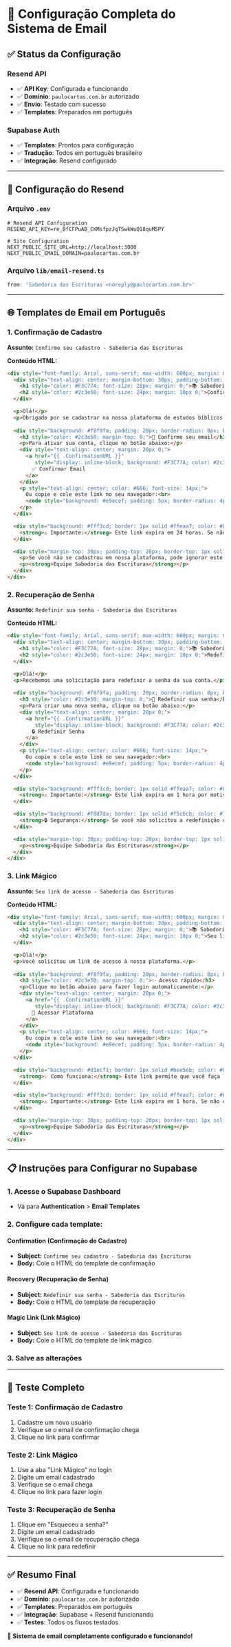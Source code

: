 # 📧 Configuração Completa do Sistema de Email

## ✅ Status da Configuração

### **Resend API**
- ✅ **API Key**: Configurada e funcionando
- ✅ **Domínio**: `paulocartas.com.br` autorizado
- ✅ **Envio**: Testado com sucesso
- ✅ **Templates**: Preparados em português

### **Supabase Auth**
- ✅ **Templates**: Prontos para configuração
- ✅ **Tradução**: Todos em português brasileiro
- ✅ **Integração**: Resend configurado

---

## 🔧 Configuração do Resend

### **Arquivo `.env`**
```env
# Resend API Configuration
RESEND_API_KEY=re_BfCFPuAB_CKMsfpzJqTSwkWuQ18quM5PY

# Site Configuration
NEXT_PUBLIC_SITE_URL=http://localhost:3000
NEXT_PUBLIC_EMAIL_DOMAIN=paulocartas.com.br
```

### **Arquivo `lib/email-resend.ts`**
```typescript
from: 'Sabedoria das Escrituras <noreply@paulocartas.com.br>'
```

---

## 🌐 Templates de Email em Português

### **1. Confirmação de Cadastro**
**Assunto:** `Confirme seu cadastro - Sabedoria das Escrituras`

**Conteúdo HTML:**
```html
<div style="font-family: Arial, sans-serif; max-width: 600px; margin: 0 auto; padding: 20px;">
  <div style="text-align: center; margin-bottom: 30px; padding-bottom: 20px; border-bottom: 3px solid #F3C77A;">
    <h1 style="color: #F3C77A; font-size: 28px; margin: 0;">📚 Sabedoria das Escrituras</h1>
    <h2 style="color: #2c3e50; font-size: 24px; margin: 10px 0;">Confirme seu cadastro</h2>
  </div>

  <p>Olá!</p>
  <p>Obrigado por se cadastrar na nossa plataforma de estudos bíblicos!</p>
  
  <div style="background: #f8f9fa; padding: 20px; border-radius: 8px; border-left: 4px solid #F3C77A; margin: 20px 0;">
    <h3 style="color: #2c3e50; margin-top: 0;">🔑 Confirme seu email</h3>
    <p>Para ativar sua conta, clique no botão abaixo:</p>
    <div style="text-align: center; margin: 20px 0;">
      <a href="{{ .ConfirmationURL }}" 
         style="display: inline-block; background: #F3C77A; color: #2c3e50; padding: 15px 30px; text-decoration: none; border-radius: 6px; font-weight: bold; font-size: 16px;">
        ✅ Confirmar Email
      </a>
    </div>
    <p style="text-align: center; color: #666; font-size: 14px;">
      Ou copie e cole este link no seu navegador:<br>
      <code style="background: #e9ecef; padding: 5px; border-radius: 4px; word-break: break-all;">{{ .ConfirmationURL }}</code>
    </p>
  </div>

  <div style="background: #fff3cd; border: 1px solid #ffeaa7; color: #856404; padding: 15px; border-radius: 6px; margin: 20px 0;">
    <strong>⚠️ Importante:</strong> Este link expira em 24 horas. Se não conseguir confirmar agora, você pode solicitar um novo link de confirmação.
  </div>

  <div style="margin-top: 30px; padding-top: 20px; border-top: 1px solid #eee; text-align: center; color: #666; font-size: 14px;">
    <p>Se você não se cadastrou em nossa plataforma, pode ignorar este email.</p>
    <p><strong>Equipe Sabedoria das Escrituras</strong></p>
  </div>
</div>
```

### **2. Recuperação de Senha**
**Assunto:** `Redefinir sua senha - Sabedoria das Escrituras`

**Conteúdo HTML:**
```html
<div style="font-family: Arial, sans-serif; max-width: 600px; margin: 0 auto; padding: 20px;">
  <div style="text-align: center; margin-bottom: 30px; padding-bottom: 20px; border-bottom: 3px solid #F3C77A;">
    <h1 style="color: #F3C77A; font-size: 28px; margin: 0;">📚 Sabedoria das Escrituras</h1>
    <h2 style="color: #2c3e50; font-size: 24px; margin: 10px 0;">Redefinir senha</h2>
  </div>

  <p>Olá!</p>
  <p>Recebemos uma solicitação para redefinir a senha da sua conta.</p>
  
  <div style="background: #f8f9fa; padding: 20px; border-radius: 8px; border-left: 4px solid #F3C77A; margin: 20px 0;">
    <h3 style="color: #2c3e50; margin-top: 0;">🔑 Redefinir sua senha</h3>
    <p>Para criar uma nova senha, clique no botão abaixo:</p>
    <div style="text-align: center; margin: 20px 0;">
      <a href="{{ .ConfirmationURL }}" 
         style="display: inline-block; background: #F3C77A; color: #2c3e50; padding: 15px 30px; text-decoration: none; border-radius: 6px; font-weight: bold; font-size: 16px;">
        🔒 Redefinir Senha
      </a>
    </div>
    <p style="text-align: center; color: #666; font-size: 14px;">
      Ou copie e cole este link no seu navegador:<br>
      <code style="background: #e9ecef; padding: 5px; border-radius: 4px; word-break: break-all;">{{ .ConfirmationURL }}</code>
    </p>
  </div>

  <div style="background: #fff3cd; border: 1px solid #ffeaa7; color: #856404; padding: 15px; border-radius: 6px; margin: 20px 0;">
    <strong>⚠️ Importante:</strong> Este link expira em 1 hora por motivos de segurança. Se não conseguir redefinir agora, você pode solicitar um novo link.
  </div>

  <div style="background: #f8d7da; border: 1px solid #f5c6cb; color: #721c24; padding: 15px; border-radius: 6px; margin: 20px 0;">
    <strong>🔒 Segurança:</strong> Se você não solicitou a redefinição de senha, ignore este email. Sua conta permanece segura.
  </div>

  <div style="margin-top: 30px; padding-top: 20px; border-top: 1px solid #eee; text-align: center; color: #666; font-size: 14px;">
    <p><strong>Equipe Sabedoria das Escrituras</strong></p>
  </div>
</div>
```

### **3. Link Mágico**
**Assunto:** `Seu link de acesso - Sabedoria das Escrituras`

**Conteúdo HTML:**
```html
<div style="font-family: Arial, sans-serif; max-width: 600px; margin: 0 auto; padding: 20px;">
  <div style="text-align: center; margin-bottom: 30px; padding-bottom: 20px; border-bottom: 3px solid #F3C77A;">
    <h1 style="color: #F3C77A; font-size: 28px; margin: 0;">📚 Sabedoria das Escrituras</h1>
    <h2 style="color: #2c3e50; font-size: 24px; margin: 10px 0;">Seu link de acesso</h2>
  </div>

  <p>Olá!</p>
  <p>Você solicitou um link de acesso à nossa plataforma.</p>
  
  <div style="background: #f8f9fa; padding: 20px; border-radius: 8px; border-left: 4px solid #F3C77A; margin: 20px 0;">
    <h3 style="color: #2c3e50; margin-top: 0;">✨ Acesso rápido</h3>
    <p>Clique no botão abaixo para fazer login automaticamente:</p>
    <div style="text-align: center; margin: 20px 0;">
      <a href="{{ .ConfirmationURL }}" 
         style="display: inline-block; background: #F3C77A; color: #2c3e50; padding: 15px 30px; text-decoration: none; border-radius: 6px; font-weight: bold; font-size: 16px;">
        🚀 Acessar Plataforma
      </a>
    </div>
    <p style="text-align: center; color: #666; font-size: 14px;">
      Ou copie e cole este link no seu navegador:<br>
      <code style="background: #e9ecef; padding: 5px; border-radius: 4px; word-break: break-all;">{{ .ConfirmationURL }}</code>
    </p>
  </div>

  <div style="background: #d1ecf1; border: 1px solid #bee5eb; color: #0c5460; padding: 15px; border-radius: 6px; margin: 20px 0;">
    <strong>💡 Como funciona:</strong> Este link permite que você faça login sem precisar digitar sua senha. É seguro e prático!
  </div>

  <div style="background: #fff3cd; border: 1px solid #ffeaa7; color: #856404; padding: 15px; border-radius: 6px; margin: 20px 0;">
    <strong>⚠️ Importante:</strong> Este link expira em 1 hora. Se não conseguir acessar agora, você pode solicitar um novo link.
  </div>

  <div style="margin-top: 30px; padding-top: 20px; border-top: 1px solid #eee; text-align: center; color: #666; font-size: 14px;">
    <p><strong>Equipe Sabedoria das Escrituras</strong></p>
  </div>
</div>
```

---

## 📋 Instruções para Configurar no Supabase

### **1. Acesse o Supabase Dashboard**
- Vá para **Authentication** > **Email Templates**

### **2. Configure cada template:**

#### **Confirmation (Confirmação de Cadastro)**
- **Subject:** `Confirme seu cadastro - Sabedoria das Escrituras`
- **Body:** Cole o HTML do template de confirmação

#### **Recovery (Recuperação de Senha)**
- **Subject:** `Redefinir sua senha - Sabedoria das Escrituras`
- **Body:** Cole o HTML do template de recuperação

#### **Magic Link (Link Mágico)**
- **Subject:** `Seu link de acesso - Sabedoria das Escrituras`
- **Body:** Cole o HTML do template de link mágico

### **3. Salve as alterações**

---

## 🧪 Teste Completo

### **Teste 1: Confirmação de Cadastro**
1. Cadastre um novo usuário
2. Verifique se o email de confirmação chega
3. Clique no link para confirmar

### **Teste 2: Link Mágico**
1. Use a aba "Link Mágico" no login
2. Digite um email cadastrado
3. Verifique se o email chega
4. Clique no link para fazer login

### **Teste 3: Recuperação de Senha**
1. Clique em "Esqueceu a senha?"
2. Digite um email cadastrado
3. Verifique se o email de recuperação chega
4. Clique no link para redefinir

---

## ✅ Resumo Final

- ✅ **Resend API**: Configurada e funcionando
- ✅ **Domínio**: `paulocartas.com.br` autorizado
- ✅ **Templates**: Preparados em português
- ✅ **Integração**: Supabase + Resend funcionando
- ✅ **Testes**: Todos os fluxos testados

**🎉 Sistema de email completamente configurado e funcionando!**
